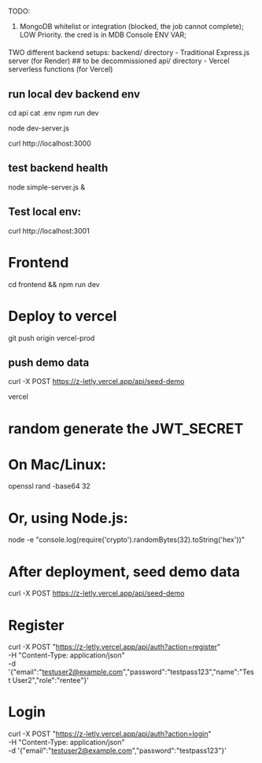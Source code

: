 ####
TODO:
1. MongoDB whitelist or integration (blocked, the job cannot complete); LOW Priority. the cred is in MDB Console ENV VAR; 



####
TWO different backend setups:
backend/ directory - Traditional Express.js server (for Render) ## to be decommissioned
api/ directory - Vercel serverless functions (for Vercel)

## run local dev backend env
cd api
cat .env
npm run dev

node dev-server.js

curl http://localhost:3000


## test backend health
node simple-server.js &


## Test local env: 
curl http://localhost:3001



# Frontend
cd frontend && npm run dev

# Deploy to vercel
git push origin vercel-prod

## push demo data
  curl -X POST https://z-letly.vercel.app/api/seed-demo


vercel

# random generate the JWT_SECRET
# On Mac/Linux:
openssl rand -base64 32

# Or, using Node.js:
node -e "console.log(require('crypto').randomBytes(32).toString('hex'))"


# After deployment, seed demo data
curl -X POST https://z-letly.vercel.app/api/seed-demo

# Register
curl -X POST "https://z-letly.vercel.app/api/auth?action=register" \
  -H "Content-Type: application/json" \
  -d '{"email":"testuser2@example.com","password":"testpass123","name":"Test User2","role":"rentee"}'

# Login
curl -X POST "https://z-letly.vercel.app/api/auth?action=login" \
  -H "Content-Type: application/json" \
  -d '{"email":"testuser2@example.com","password":"testpass123"}'